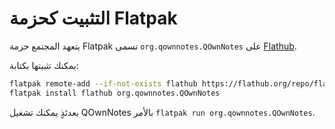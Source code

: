 # التثبيت كحزمة Flatpak

يتعهد المجتمع حزمة Flatpak تسمى `org.qownnotes.QOwnNotes` على [Flathub](https://flathub.org/apps/details/org.qownnotes.QOwnNotes).

يمكنك تثبيتها بكتابة:

```bash
flatpak remote-add --if-not-exists flathub https://flathub.org/repo/flathub.flatpakrepo
flatpak install flathub org.qownnotes.QOwnNotes
```

بعدئذٍ يمكنك تشغيل QOwnNotes بالأمر `flatpak run org.qownnotes.QOwnNotes`.
